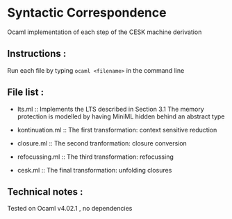 Syntactic Correspondence
==============================

Ocaml implementation of each step of the CESK machine derivation

Instructions :
--------------

Run each file by typing `ocaml <filename>` in the command line

File list :
------------

* lts.ml          ::  Implements the LTS described in Section 3.1
                        The memory protection is modelled by having MiniML hidden behind an abstract type

* kontinuation.ml :: The first transformation: context sensitive reduction

* closure.ml      :: The second tranformation: closure conversion

* refocussing.ml  :: The third transformation: refocussing

* cesk.ml         :: The final transformation: unfolding closures

Technical notes :
------------------

Tested on Ocaml v4.02.1 , no dependencies

